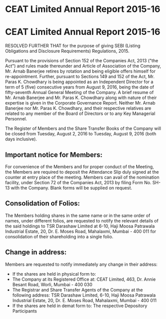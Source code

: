 # CEAT Limited Annual Report 2015-16

# CEAT Limited Annual Report 2015-16

RESOLVED FURTHER THAT for the purpose of giving SEBI (Listing Obligations and Disclosure Requirements) Regulations, 2015.

Pursuant to the provisions of Section 152 of the Companies Act, 2013 ("the Act") and rules made thereunder and Article of Association of the Company, Mr. Arnab Banerjee retires by rotation and being eligible offers himself for re-appointment. Further, pursuant to Sections 149 and 152 of the Act, Mr. Paras K. Chowdhary is being appointed as an Independent Director for a term of 5 (five) consecutive years from August 9, 2016, being the date of fifty-seventh Annual General Meeting of the Company. A brief resume of Mr. Arnab Banerjee and Mr. Paras K. Chowdhary along with nature of their expertise is given in the Corporate Governance Report. Neither Mr. Arnab Banerjee nor Mr. Paras K. Chowdhary, and their respective relatives are related to any member of the Board of Directors or to any Key Managerial Personnel.

The Register of Members and the Share Transfer Books of the Company will be closed from Tuesday, August 2, 2016 to Tuesday, August 9, 2016 (both days inclusive).

## Important notice for Members:

For convenience of the Members and for proper conduct of the Meeting, the Members are required to deposit the Attendance Slip duly signed at the counter at entry place of the meeting. Members can avail of the nomination facility, under Section 72 of the Companies Act, 2013 by filing Form No. SH-13 with the Company. Blank forms will be supplied on request.

## Consolidation of Folios:

The Members holding shares in the same name or in the same order of names, under different folios, are requested to notify the relevant details of the said holdings to TSR Darashaw Limited at 6-10, Haji Moosa Patrawala Industrial Estate, 20, Dr. E. Moses Road, Mahalaxmi, Mumbai - 400 011 for consolidation of their shareholding into a single folio.

## Change in address:

Members are requested to notify immediately any change in their address:

- If the shares are held in physical form to:
- The Company at its Registered Office at: CEAT Limited, 463, Dr. Annie Besant Road, Worli, Mumbai - 400 030
- The Registrar and Share Transfer Agents of the Company at the following address: TSR Darashaw Limited, 6-10, Haji Moosa Patrawala Industrial Estate, 20, Dr. E. Moses Road, Mahalaxmi, Mumbai - 400 011
- If the shares are held in demat form to: The respective Depository Participants